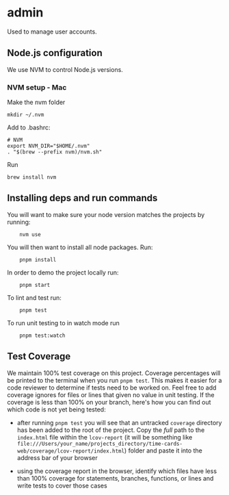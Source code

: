 # admin

Used to manage user accounts.

## Node.js configuration

We use NVM to control Node.js versions.

### NVM setup - Mac

Make the nvm folder
```
mkdir ~/.nvm  
```

Add to .bashrc:

```
# NVM
export NVM_DIR="$HOME/.nvm"
. "$(brew --prefix nvm)/nvm.sh"
```

Run

``` 
brew install nvm
```

## Installing deps and run commands

You will want to make sure your node version matches the projects by running:

```
	nvm use
```

You will then want to install all node packages. Run:

```
    pnpm install
```

In order to demo the project locally run:

```
    pnpm start
```

To lint and test run:

```
    pnpm test
```

To run unit testing to in watch mode run

```
    pnpm test:watch
```

## Test Coverage

We maintain 100% test coverage on this project. Coverage percentages will be printed to the terminal when you run `pnpm test`. This makes it easier for a code reviewer to determine if tests need to be worked on. Feel free to add coverage ignores for files or lines that given no value in unit testing.  If the coverage is less than 100% on your branch, here's how you can find out which code is not yet being tested:

* after running `pnpm test` you will see that an untracked `coverage` directory has been added to the root of the project. Copy the _full_ path to the `index.html` file within the `lcov-report` (it will be something like `file:///Users/your_name/projects_directory/time-cards-web/coverage/lcov-report/index.html`) folder and paste it into the address bar of your browser

* using the coverage report in the browser, identify which files have less than 100% coverage for statements, branches, functions, or lines and write tests to cover those cases

